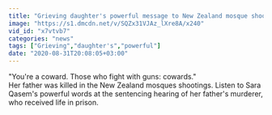 ```yaml
---
title: "Grieving daughter's powerful message to New Zealand mosque shooter at sentencing"
image: "https://s1.dmcdn.net/v/SQZx31VJAz_lXre8A/x240"
vid_id: "x7vtvb7"
categories: "news"
tags: ["Grieving","daughter's","powerful"]
date: "2020-08-31T20:08:05+03:00"
---
```

&quot;You're a coward. Those who fight with guns: cowards.&quot;  <br>Her father was killed in the New Zealand mosques shootings. Listen to Sara Qasem's powerful words at the sentencing hearing of her father's murderer, who received life in prison.
